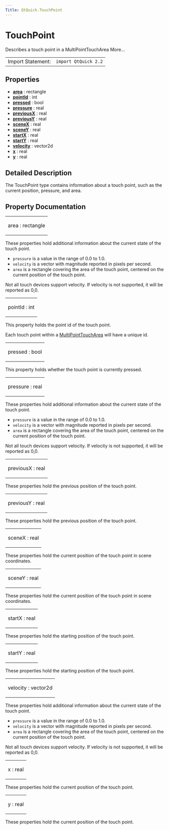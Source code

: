 ```yaml
---
Title: QtQuick.TouchPoint
---
```

        
TouchPoint
==========

<span class="subtitle"></span>
Describes a touch point in a MultiPointTouchArea More...

|                   |                      |
|-------------------|----------------------|
| Import Statement: | `import QtQuick 2.2` |

<span id="properties"></span>
Properties
----------

-   ****[area](#area-prop)**** : rectangle
-   ****[pointId](#pointId-prop)**** : int
-   ****[pressed](#pressed-prop)**** : bool
-   ****[pressure](#pressure-prop)**** : real
-   ****[previousX](#previousX-prop)**** : real
-   ****[previousY](#previousY-prop)**** : real
-   ****[sceneX](#sceneX-prop)**** : real
-   ****[sceneY](#sceneY-prop)**** : real
-   ****[startX](#startX-prop)**** : real
-   ****[startY](#startY-prop)**** : real
-   ****[velocity](#velocity-prop)**** : vector2d
-   ****[x](#x-prop)**** : real
-   ****[y](#y-prop)**** : real

<span id="details"></span>
Detailed Description
--------------------

The TouchPoint type contains information about a touch point, such as the current position, pressure, and area.

Property Documentation
----------------------

<table>
<colgroup>
<col width="100%" />
</colgroup>
<tbody>
<tr class="odd">
<td><p><span id="area-prop"></span><span class="name">area</span> : <span class="type">rectangle</span></p></td>
</tr>
</tbody>
</table>

These properties hold additional information about the current state of the touch point.

-   `pressure` is a value in the range of 0.0 to 1.0.
-   `velocity` is a vector with magnitude reported in pixels per second.
-   `area` is a rectangle covering the area of the touch point, centered on the current position of the touch point.

Not all touch devices support velocity. If velocity is not supported, it will be reported as 0,0.

<table>
<colgroup>
<col width="100%" />
</colgroup>
<tbody>
<tr class="odd">
<td><p><span id="pointId-prop"></span><span class="name">pointId</span> : <span class="type">int</span></p></td>
</tr>
</tbody>
</table>

This property holds the point id of the touch point.

Each touch point within a [MultiPointTouchArea](../QtQuick.MultiPointTouchArea.md) will have a unique id.

<table>
<colgroup>
<col width="100%" />
</colgroup>
<tbody>
<tr class="odd">
<td><p><span id="pressed-prop"></span><span class="name">pressed</span> : <span class="type">bool</span></p></td>
</tr>
</tbody>
</table>

This property holds whether the touch point is currently pressed.

<table>
<colgroup>
<col width="100%" />
</colgroup>
<tbody>
<tr class="odd">
<td><p><span id="pressure-prop"></span><span class="name">pressure</span> : <span class="type">real</span></p></td>
</tr>
</tbody>
</table>

These properties hold additional information about the current state of the touch point.

-   `pressure` is a value in the range of 0.0 to 1.0.
-   `velocity` is a vector with magnitude reported in pixels per second.
-   `area` is a rectangle covering the area of the touch point, centered on the current position of the touch point.

Not all touch devices support velocity. If velocity is not supported, it will be reported as 0,0.

<table>
<colgroup>
<col width="100%" />
</colgroup>
<tbody>
<tr class="odd">
<td><p><span id="previousX-prop"></span><span class="name">previousX</span> : <span class="type">real</span></p></td>
</tr>
</tbody>
</table>

These properties hold the previous position of the touch point.

<table>
<colgroup>
<col width="100%" />
</colgroup>
<tbody>
<tr class="odd">
<td><p><span id="previousY-prop"></span><span class="name">previousY</span> : <span class="type">real</span></p></td>
</tr>
</tbody>
</table>

These properties hold the previous position of the touch point.

<table>
<colgroup>
<col width="100%" />
</colgroup>
<tbody>
<tr class="odd">
<td><p><span id="sceneX-prop"></span><span class="name">sceneX</span> : <span class="type">real</span></p></td>
</tr>
</tbody>
</table>

These properties hold the current position of the touch point in scene coordinates.

<table>
<colgroup>
<col width="100%" />
</colgroup>
<tbody>
<tr class="odd">
<td><p><span id="sceneY-prop"></span><span class="name">sceneY</span> : <span class="type">real</span></p></td>
</tr>
</tbody>
</table>

These properties hold the current position of the touch point in scene coordinates.

<table>
<colgroup>
<col width="100%" />
</colgroup>
<tbody>
<tr class="odd">
<td><p><span id="startX-prop"></span><span class="name">startX</span> : <span class="type">real</span></p></td>
</tr>
</tbody>
</table>

These properties hold the starting position of the touch point.

<table>
<colgroup>
<col width="100%" />
</colgroup>
<tbody>
<tr class="odd">
<td><p><span id="startY-prop"></span><span class="name">startY</span> : <span class="type">real</span></p></td>
</tr>
</tbody>
</table>

These properties hold the starting position of the touch point.

<table>
<colgroup>
<col width="100%" />
</colgroup>
<tbody>
<tr class="odd">
<td><p><span id="velocity-prop"></span><span class="name">velocity</span> : <span class="type">vector2d</span></p></td>
</tr>
</tbody>
</table>

These properties hold additional information about the current state of the touch point.

-   `pressure` is a value in the range of 0.0 to 1.0.
-   `velocity` is a vector with magnitude reported in pixels per second.
-   `area` is a rectangle covering the area of the touch point, centered on the current position of the touch point.

Not all touch devices support velocity. If velocity is not supported, it will be reported as 0,0.

<table>
<colgroup>
<col width="100%" />
</colgroup>
<tbody>
<tr class="odd">
<td><p><span id="x-prop"></span><span class="name">x</span> : <span class="type">real</span></p></td>
</tr>
</tbody>
</table>

These properties hold the current position of the touch point.

<table>
<colgroup>
<col width="100%" />
</colgroup>
<tbody>
<tr class="odd">
<td><p><span id="y-prop"></span><span class="name">y</span> : <span class="type">real</span></p></td>
</tr>
</tbody>
</table>

These properties hold the current position of the touch point.


